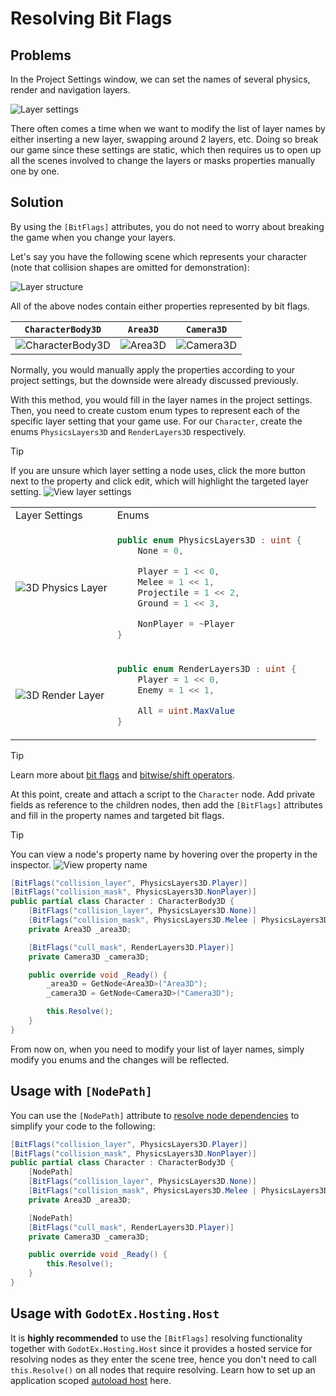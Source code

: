 # Resolving Bit Flags

## Problems

In the Project Settings window, we can set the names of several physics, render and navigation layers.

![Layer settings](~/images/LayerSettings.png)

There often comes a time when we want to modify the list of layer names by either inserting a new layer, swapping around 2 layers, etc. Doing so break our game since these settings are static, which then requires us to open up all the scenes involved to change the layers or masks properties manually one by one.

## Solution

By using the `[BitFlags]` attributes, you do not need to worry about breaking the game when you change your layers.

Let's say you have the following scene which represents your character (note that collision shapes are omitted for demonstration):

![Layer structure](~/images/LayerStructure.png)

All of the above nodes contain either properties represented by bit flags.

| `CharacterBody3D`                                     | `Area3D`                            | `Camera3D`                             |
| ----------------------------------------------------- | ----------------------------------- | -------------------------------------- |
| ![CharacterBody3D](~/images/CharacterBody3DLayer.png) | ![Area3D](~/images/Area3DLayer.png) | ![Camera3D](~/images/Camera3DMask.png) |

Normally, you would manually apply the properties according to your project settings, but the downside were already discussed previously.

With this method, you would fill in the layer names in the project settings. Then, you need to create custom enum types to represent each of the specific layer setting that your game use. For our `Character`, create the enums `PhysicsLayers3D` and `RenderLayers3D` respectively.

> [!Tip]
> If you are unsure which layer setting a node uses, click the more button next to the property and click edit, which will highlight the targeted layer setting.
> ![View layer settings](~/images/ViewLayerSettings.png)

<table>
<tr>
<td> Layer Settings </td> <td> Enums <td>
</tr>
<tr>
<td>

![3D Physics Layer](~/images/PhysicsLayers3DSettings.png)

</td>
<td>

```csharp
public enum PhysicsLayers3D : uint {
    None = 0,

    Player = 1 << 0,
    Melee = 1 << 1,
    Projectile = 1 << 2,
    Ground = 1 << 3,

    NonPlayer = ~Player
}
```

</td>
</tr>
<tr>
<td>

![3D Render Layer](~/images/RenderLayers3DSettings.png)

</td>
<td>

```csharp
public enum RenderLayers3D : uint {
    Player = 1 << 0,
    Enemy = 1 << 1,

    All = uint.MaxValue
}
```

</td>
</tr>
</table>

> [!Tip]
> Learn more about [bit flags](https://learn.microsoft.com/en-us/dotnet/csharp/language-reference/builtin-types/enum#enumeration-types-as-bit-flags) and [bitwise/shift operators](https://learn.microsoft.com/en-us/dotnet/csharp/language-reference/operators/bitwise-and-shift-operators#left-shift-operator-).

At this point, create and attach a script to the `Character` node. Add private fields as reference to the children nodes, then add the `[BitFlags]` attributes and fill in the property names and targeted bit flags.

> [!Tip]
> You can view a node's property name by hovering over the property in the inspector.
> ![View property name](~/images/ViewPropertyName.png)

```csharp
[BitFlags("collision_layer", PhysicsLayers3D.Player)]
[BitFlags("collision_mask", PhysicsLayers3D.NonPlayer)]
public partial class Character : CharacterBody3D {
    [BitFlags("collision_layer", PhysicsLayers3D.None)]
    [BitFlags("collision_mask", PhysicsLayers3D.Melee | PhysicsLayers3D.Projectile)]
    private Area3D _area3D;

    [BitFlags("cull_mask", RenderLayers3D.Player)]
    private Camera3D _camera3D;

    public override void _Ready() {
        _area3D = GetNode<Area3D>("Area3D");
        _camera3D = GetNode<Camera3D>("Camera3D");

        this.Resolve();
    }
}
```

From now on, when you need to modify your list of layer names, simply modify you enums and the changes will be reflected.

## Usage with `[NodePath]`

You can use the `[NodePath]` attribute to [resolve node dependencies](ResolvingNodeDependencies.md) to simplify your code to the following:

```csharp
[BitFlags("collision_layer", PhysicsLayers3D.Player)]
[BitFlags("collision_mask", PhysicsLayers3D.NonPlayer)]
public partial class Character : CharacterBody3D {
    [NodePath]
    [BitFlags("collision_layer", PhysicsLayers3D.None)]
    [BitFlags("collision_mask", PhysicsLayers3D.Melee | PhysicsLayers3D.Projectile)]
    private Area3D _area3D;

    [NodePath]
    [BitFlags("cull_mask", RenderLayers3D.Player)]
    private Camera3D _camera3D;

    public override void _Ready() {
        this.Resolve();
    }
}
```

## Usage with `GodotEx.Hosting.Host`

It is **highly recommended** to use the `[BitFlags]` resolving functionality together with `GodotEx.Hosting.Host` since it provides a hosted service for resolving nodes as they enter the scene tree, hence you don't need to call `this.Resolve()` on all nodes that require resolving. Learn how to set up an application scoped [autoload host](~/docs/GodotEx.Hosting/Hosting.md#setting-up-an-autoload-host) here.
